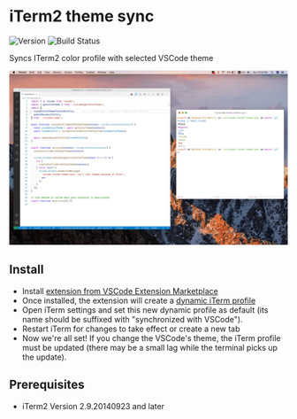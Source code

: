 # iTerm2 theme sync
  ![Version](https://img.shields.io/visual-studio-marketplace/v/tusaeff.vscode-iterm2-theme-sync) ![Build Status](https://img.shields.io/github/workflow/status/tusaeff/vscode-iterm2-theme-sync/Create%20Release)
  
  Syncs ITerm2 color profile with selected VSCode theme

  ![Screencast](screencast.gif)

## Install
* Install [extension from VSCode Extension Marketplace](https://marketplace.visualstudio.com/items?itemName=tusaeff.vscode-iterm2-theme-sync)
* Once installed, the extension will create a [dynamic iTerm profile](https://www.iterm2.com/documentation-dynamic-profiles.html)
* Open iTerm settings and set this new dynamic profile as default (its name should be suffixed with "synchronized with VSCode").
* Restart iTerm for changes to take effect or create a new tab
* Now we're all set! If you change the VSCode's theme, the iTerm profile must be updated (there may be a small lag while the terminal picks up the update).

## Prerequisites
* iTerm2 Version 2.9.20140923 and later